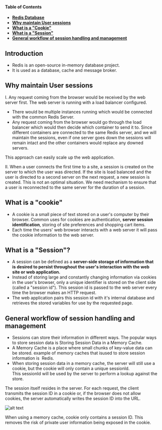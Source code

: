 [TOC levels=1-3]: # "#### Table of Contents"
#### Table of Contents
- [ **Redis Database** ](#heading-some-bold-1)
- [ **Why maintain User sessions** ](#heading-some-bold-1)
- [ **What is a "Cookie"** ](#heading-some-bold-1)
- [ **What is a "Session"** ](#heading-some-bold-1)
- [ **General workflow of session handling and management** ](#heading-some-bold-1)


## Introduction
* Redis is an open-source in-memory database project.
* It is used as a database, cache and message broker.

## Why maintain User sessions
I.  Any request coming from the browser would be received by the web server first.
  The web server is running with a load balancer configured.
*	There would be multiple instances running which would be connected with the common Redis Server.
*	Any request coming from the browser would go through the load balancer which would then decide which container to send it    to. Since different containers are connected to the same Redis server, and we will maintain the sessions, even if one server goes down the sessions will remain intact and the other containers would replace any downed servers.

This approach can easily scale up the web application.

II.  When a user connects the first time to a site, a session is created on the server to which the user was directed. If the site is load balanced and the user is directed to a second server on the next request, a new session is created. This is not an optimal situation. We need mechanism to ensure that a user is reconnected to the same server for the duration of a session.

## What is a "cookie"
* A cookie is a small piece of text stored on a user's computer by their browser. Common uses for cookies are authentication, **server session identification**, storing of site preferences and shopping cart items.
* Each time the users' web browser interacts with a web server it will pass the cookie information to the web server. 

## What is a "Session"?
* A session can be defined as a **server-side storage of information that is desired to persist throughout the user's interaction with the web site or web application.** 
* Instead of storing large and constantly changing information via cookies in the user's browser, only a unique identifier is stored on the client side (called a "session id"). This session id is passed to the web server every time the browser makes an HTTP request.
* The web application pairs this session id with it's internal database and retrieves the stored variables for use by the requested page.

## General workflow of session handling and management
* Sessions can store their information in different ways. The popular ways to store session data is Storing Session Data in a Memory Cache.
* A Memory Cache is a place where small chunks of key-value data can be stored. example of memory caches that isused to store session information is  Redis. 
* When storing session data in a memory cache, the server will still use a cookie, but the cookie will only contain a unique sessionId. This sessionId will be used by the server to perform a lookup against the store.

The session itself resides in the server. For each request, the client transmits the session ID in a cookie or, if the browser does not allow cookies, the server automatically writes the session ID into the URL.

![alt text][logo]

[logo]: https://github.com/nguyensjsu/cmpe281-zenith/blob/master/Redis%20-%20User%20sessions/Images/Workflow.png "workflow"

When using a memory cache, cookie only contains a session ID. This removes the risk of private user information being exposed in the cookie.











